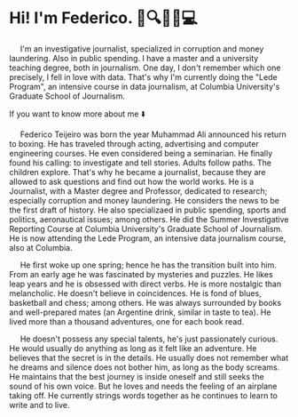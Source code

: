 # **Hi! I'm Federico. 👋🔍🕵️‍♂️💻**

&nbsp;&nbsp;&nbsp;&nbsp;&nbsp;I'm an investigative journalist, specialized in corruption and money laundering. Also in public spending. I have a master and a university teaching degree, both in journalism. One day, I don't remember which one precisely, I fell in love with data. That's why I'm currently doing the "Lede Program", an intensive course in data journalism, at Columbia University's Graduate School of Journalism.

If you want to know more about me :arrow_down:

&nbsp;&nbsp;&nbsp;&nbsp;&nbsp;Federico Teijeiro was born the year Muhammad Ali announced his return to boxing. He has traveled through acting, advertising and computer engineering courses. He even considered being a seminarian. He finally found his calling: to investigate and tell stories. Adults follow paths. The children explore. That's why he became a journalist, because they are allowed to ask questions and find out how the world works. He is a Journalist, with a Master degree and Professor, dedicated to research; especially corruption and money laundering. He considers the news to be the first draft of history. He also specializaed in public spending, sports and politics, aeronautical issues; among others. He did the Summer Investigative Reporting Course at Columbia University's Graduate School of Journalism. He is now attending the Lede Program, an intensive data journalism course, also at Columbia.

&nbsp;&nbsp;&nbsp;&nbsp;&nbsp;He first woke up one spring; hence he has the transition built into him. From an early age he was fascinated by mysteries and puzzles. He likes leap years and he is obsessed with direct verbs. He is more nostalgic than melancholic. He doesn't believe in coincidences. He is fond of blues, basketball and chess; among others. He was always surrounded by books and well-prepared mates (an Argentine drink, similar in taste to tea). He lived more than a thousand adventures, one for each book read. 

&nbsp;&nbsp;&nbsp;&nbsp;&nbsp;He doesn't possess any special talents, he's just passionately curious. He would usually do anything as long as it felt like an adventure. He believes that the secret is in the details. He usually does not remember what he dreams and silence does not bother him, as long as the body screams. He maintains that the best journey is inside oneself and still seeks the sound of his own voice. But he loves and needs the feeling of an airplane taking off. He currently strings words together as he continues to learn to write and to live.


<!--
**federicodt/federicodt** is a ✨ _special_ ✨ repository because its `README.md` (this file) appears on your GitHub profile.
Here are some ideas to get you started:
- 🔭 I’m currently working on ...
- 🌱 I’m currently learning ...
- 👯 I’m looking to collaborate on ...
- 🤔 I’m looking for help with ...
- 💬 Ask me about ...
- 📫 How to reach me: ...
- 😄 Pronouns: ...
- ⚡ Fun fact: ...
-->
